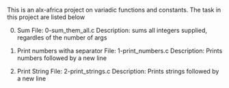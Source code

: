This is an alx-africa project on variadic functions and constants.
The task in this project are listed below

0. Sum
File: 0-sum_them_all.c
Description: sums all integers supplied, regardles of the number of args

1. Print numbers witha separator
File: 1-print_numbers.c
Description: Prints numbers followed by a new line

2. Print String
File: 2-print_strings.c
Description: Prints strings followed by a new line